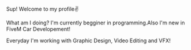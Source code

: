 Sup! Welcome to my profile✌

What am I doing? I'm currently begginer in programming.Also I'm new in FiveM Car Developement! 			

Everyday I'm working with Graphic Design, Video Editing and VFX!


<!---
Vegetttaaa/Vegetttaaa is a ✨ special ✨ repository because its `README.md` (this file) appears on your GitHub profile.
You can click the Preview link to take a look at your changes.
--->
